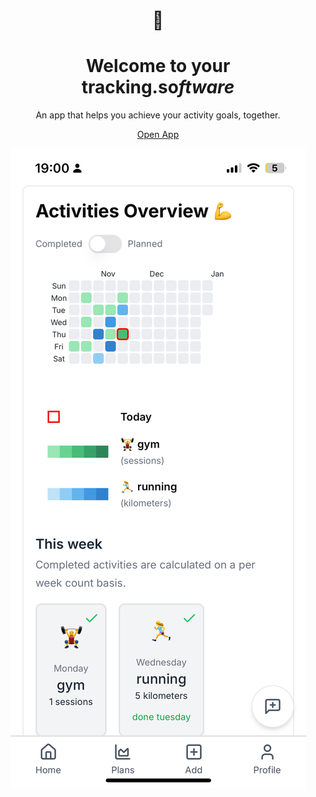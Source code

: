 <div align="center">

# 🎯

# Welcome to your<br/>**tracking.so*ftware***

An app that helps you achieve your activity goals, together.

[Open App](https://app.tracking.so)

<div style="max-width: 480px">
  <img src="./assets/img1.png" alt="iPhone screenshot" />
</div>

</div>

